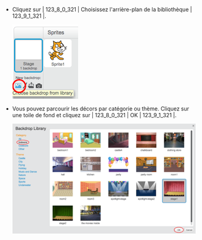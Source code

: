 + Cliquez sur | 123_8_0_321 | Choisissez l'arrière-plan de la bibliothèque | 123_9_1_321 |.
    
    ![capture d'écran](images/stage-choose.png)

+ Vous pouvez parcourir les décors par catégorie ou thème. Cliquez sur une toile de fond et cliquez sur | 123_8_0_321 | OK | 123_9_1_321 |.
    
    ![capture d'écran](images/backdrop.png)